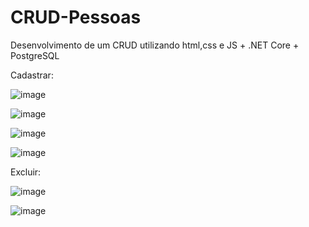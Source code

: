 # CRUD-Pessoas
Desenvolvimento de um CRUD utilizando html,css e JS + .NET Core + PostgreSQL


Cadastrar:

![image](https://user-images.githubusercontent.com/78879698/195150965-6a224ef7-84ad-4628-8399-50054f53dffe.png)

![image](https://user-images.githubusercontent.com/78879698/195151059-e32da2f1-9224-4770-8937-b3d52edd9511.png)

![image](https://user-images.githubusercontent.com/78879698/195151095-41665fe4-587a-4a4f-a4be-91794ead5855.png)

![image](https://user-images.githubusercontent.com/78879698/195151206-49a5714e-90ac-4dbf-9680-a2eb0e9d3ed1.png)


Excluir:

![image](https://user-images.githubusercontent.com/78879698/195151280-3ee37aa6-40c7-414e-b1fa-1ac4355f9643.png)

![image](https://user-images.githubusercontent.com/78879698/195151339-b35f8e5d-c572-4f74-8210-391599c3a5b1.png)

